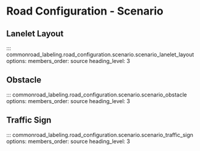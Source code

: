 # Road Configuration - Scenario

## Lanelet Layout
::: commonroad_labeling.road_configuration.scenario.scenario_lanelet_layout
    options:
        members_order: source
        heading_level: 3

## Obstacle
::: commonroad_labeling.road_configuration.scenario.scenario_obstacle
    options:
        members_order: source
        heading_level: 3

## Traffic Sign
::: commonroad_labeling.road_configuration.scenario.scenario_traffic_sign
    options:
        members_order: source
        heading_level: 3
